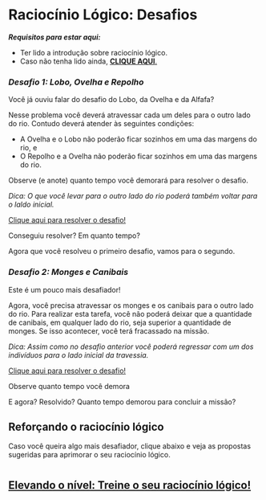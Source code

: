 # Raciocínio Lógico: Desafios

***Requisitos para estar aqui:***
- Ter lido a introdução sobre raciocínio lógico.
- Caso não tenha lido ainda, [**CLIQUE AQUI**.](../01_01_raciocionio_logico/README.md)

### *Desafio 1: Lobo, Ovelha e Repolho*
Você já ouviu falar do desafio do Lobo, da Ovelha e da Alfafa?

Nesse problema você deverá atravessar cada um deles para o outro lado do rio. Contudo deverá atender às seguintes condições:
- A Ovelha e o Lobo não poderão ficar sozinhos em uma das margens do rio, e
- O Repolho e a Ovelha não poderão ficar sozinhos em uma das margens do rio.

Observe (e anote) quanto tempo você demorará para resolver o desafio.

*Dica: O que você levar para o outro lado do rio poderá também voltar para o laldo inicial.*

[Clique aqui para resolver o desafio!](https://rachacuca.com.br/jogos/o-lobo-e-a-ovelha/)

Conseguiu resolver? Em quanto tempo?

Agora que você resolveu o primeiro desafio, vamos para o segundo.

### *Desafio 2: Monges e Canibais*
Este é um pouco mais desafiador!

Agora, você precisa atravessar os monges e os canibais para o outro lado do rio. Para realizar esta tarefa, você não poderá deixar que a quantidade de canibais, em qualquer lado do rio, seja superior a quantidade de monges. Se isso acontecer, você terá fracassado na missão.

*Dica: Assim como no desafio anterior você poderá regressar com um dos indivíduos para o lado inicial da travessia.*

[Clique aqui para resolver o desafio!](https://www.jogos360.com.br/canibais_vs_monges.html)

Observe quanto tempo você demora

E agora? Resolvido? Quanto tempo demorou para concluir a missão?

## **Reforçando o raciocínio lógico**

Caso você queira algo mais desafiador, clique abaixo e veja as propostas sugeridas para aprimorar o seu raciocínio lógico.

# 

## [Elevando o nível: Treine o seu raciocínio lógico!](./../01_03_desafios/README.md)